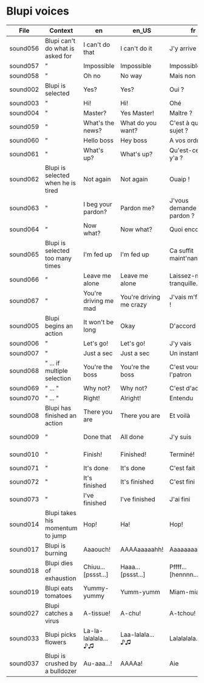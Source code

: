 # Blupi voices

| File     | Context                            | en                    | en_US                   | fr                      | de                  | it                | pl (proposal)         |
| -------- | ---------------------------------- | --------------------- | ----------------------- | ----------------------- | ------------------- | ----------------- | --------------------- |
| sound056 | Blupi can't do what is asked for   | I can't do that       | I can't do it           | J'y arrive pas          | **?**               | **?**             | Nie mogę tego zrobić  |
| sound057 | "                                  | Impossible            | Impossible              | Impossible              | **?**               | **?**             | Niemożliwe            |
| sound058 | "                                  | Oh no                 | No way                  | Mais non                | Nein nein           | **?**             | Nie ma mowy           |
| sound002 | Blupi is selected                  | Yes?                  | Yes?                    | Oui ?                   | Ja?                 | Si?               | Tak?                  |
| sound003 | "                                  | Hi!                   | Hi!                     | Ohé                     | **?**               | **?**             | Cześć!                |
| sound004 | "                                  | Master?               | Yes Master!             | Maître ?                | Meister?            | **?**             | Tak szefie?           |
| sound059 | "                                  | What's the news?      | What do you want?       | C'est à quel sujet ?    | **?**               | **?**             | W czym mogę pomóc?    |
| sound060 | "                                  | Hello boss            | Hey boss                | A vos ordres !          | **?**               | **?**             | Cześć szefie!         |
| sound061 | "                                  | What's up?            | What's up?              | Qu'est-ce qu'y y'a ?    | Was ist los?        | **?**             | Co tam?               |
| sound062 | Blupi is selected when he is tired | Not again             | Not again               | Ouaip !                 | **?**               | **?**             | Tylko nie to          |
| sound063 | "                                  | I beg your pardon?    | Pardon me?              | J'vous demande pardon ? | Was ist los?!       | **?**             | Przepraszam?          |
| sound064 | "                                  | Now what?             | Now what?               | Quoi encore !           | Jaa!                | **?**             | I co teraz?           |
| sound065 | Blupi is selected too many times   | I'm fed up            | I'm fed up              | Ca suffit maint'nant.   | **?**               | **?**             | Mam już dosyć         |
| sound066 | "                                  | Leave me alone        | Leave me alone          | Laissez-moi tranquille. | **?**               | **?**             | Zostaw mnie w spokoju |
| sound067 | "                                  | You're driving me mad | You're driving me crazy | J'vais m'fâcher !       | **?**               | **?**             | Denerwujesz mnie      |
| sound005 | Blupi begins an action             | It won't be long      | Okay                    | D'accord !              | Okay                | Okay              | Okej                  |
| sound006 | "                                  | Let's go!             | Let's go!               | J'y vais                | **?**               | **?**             | Idziemy!              |
| sound007 | "                                  | Just a sec            | Just a sec              | Un instant              | **?**               | Un momento        | Chwilunia             |
| sound068 | " ... if multiple selection        | You're the boss       | You're the boss         | C'est vous l'patron     | In Ordnung          | **?**             | Ty jesteś tu szefem   |
| sound069 | " ... "                            | Why not?              | Why not?                | C'est d'accord          | Alles klar          | **?**             | Czemu nie?            |
| sound070 | " ... "                            | Right!                | Alright!                | Entendu                 | **?**               | **?**             | Jasne!                |
| sound008 | Blupi has finished an action       | There you are         | There you are           | Et voilà                | **?**               | **?**             | I gotowe              |
| sound009 | "                                  | Done that             | All done                | J'y suis                | Fertig              | **?**             | Wszystko zrobione     |
| sound010 | "                                  | Finish!               | Finished!               | Terminé!                | Ich bin fertig      | Finito!           | Już!                  |
| sound071 | "                                  | It's done             | It's done               | C'est fait              | **?**               | **?**             | Zrobione              |
| sound072 | "                                  | It's finished         | It's finished           | C'est fini              | Fertig              | **?**             | Skończone             |
| sound073 | "                                  | I've finished         | I've finished           | J'ai fini               | Ich bin fertig      | **?**             | Skończyłem            |
| sound014 | Blupi takes his momentum to jump   | Hop!                  | Ha!                     | Hop!                    | Hop!                | Boal!             | Hop!                  |
| sound017 | Blupi is burning                   | Aaaouch!              | AAAAaaaaahh!            | Aaaaaaaahhhh...         | Aouaah-aouahh       | Aaaaaaaahhhh...   | Ałłłć!                |
| sound018 | Blupi dies of exhaustion           | Chiuu...[pssst...]    | Haaa...[pssst...]       | Pffff...[hennnn...]     | **?**               | Haaa...[pffff...] | Fiu...[pssst...]      |
| sound019 | Blupi eats tomatoes                | Yummy-yummy           | Yumm-yumm               | Miam-miam               | Mjam-mjam           | **?**             | Mniam-mniam           |
| sound027 | Blupi catches a virus              | A-tissue!             | A-chu!                  | A-tchou!                | **?**               | **?**             | A-psik!               |
| sound033 | Blupi picks flowers                | La-la-lalalala... ♪♫  | Laa-lalala... ♪♫        | Lalalalala... ♪♫        | Laa-lalalalaa... ♪♫ | **?**             | TROLOLOLOLO... ♪♫     |
| sound037 | Blupi is crushed by a bulldozer    | Au-aaa...!            | AAAAa!                  | Aie                     | Aouuuu...!          | **?**             | Ajjj!                 |
